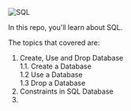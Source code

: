 ![SQL](https://pbs.twimg.com/media/FaEbtoZWYAIUWA6?format=jpg&name=medium)

In this repo, you'll learn about SQL.<br>

The topics that covered are:
1. Create, Use and Drop Database <br>
  1.1. Create a Database <br>
  1.2 Use a Database <br>
  1.3 Drop a Database <br>
2. Constraints in SQL Database
3. 
